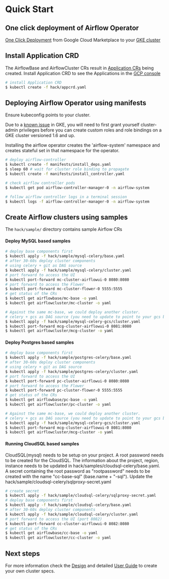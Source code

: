 # Quick Start

## One click deployment of Airflow Operator
[One Click Deployment](https://pantheon.corp.google.com/marketplace/details/google/airflow-operator) from Google Cloud Marketplace to your [GKE cluster](https://cloud.google.com/kubernetes-engine/)

## Install Application CRD
The AirflowBase and AirflowCluster CRs result in [Application CRs](https://github.com/kubernetes-sigs/application) being created. Install Application CRD to see the Applications in the [GCP console](https://pantheon.corp.google.com/kubernetes/application)
```bash
# install Application CRD
$ kubectl create -f hack/appcrd.yaml
```

## Deploying Airflow Operator using manifests
Ensure kubeconfig points to your cluster.

Due to a [known issue](https://cloud.google.com/kubernetes-engine/docs/how-to/role-based-access-control#defining_permissions_in_a_role) in GKE, you will need to first grant yourself cluster-admin privileges before you can create custom roles and role bindings on a GKE cluster versioned 1.6 and up.

Installing the airflow operator creates the 'airflow-system' namespace and creates stateful set in that namespace for the operator.

```bash
# deploy airflow-controller
$ kubectl create -f manifests/install_deps.yaml
$ sleep 60 # wait for cluster role binding to propagate
$ kubectl create -f manifests/install_controller.yaml

# check airflow controller pods
$ kubectl get pod airflow-controller-manager-0 -n airflow-system

# follow airflow controller logs in a terminal session
$ kubectl logs -f airflow-controller-manager-0 -n airflow-system
```

## Create Airflow clusters using samples

The `hack/sample/` directory contains sample Airflow CRs

#### Deploy MySQL based samples

```bash
# deploy base components first
$ kubectl apply -f hack/sample/mysql-celery/base.yaml
# after 30-60s deploy cluster components 
# using celery + git as DAG source
$ kubectl apply -f hack/sample/mysql-celery/cluster.yaml
# port forward to access the UI
$ kubectl port-forward mc-cluster-airflowui-0 8080:8080
# port forward to access the Flower
$ kubectl port-forward mc-cluster-flower-0 5555:5555
# get status of the CRs
$ kubectl get airflowbase/mc-base -o yaml 
$ kubectl get airflowcluster/mc-cluster -o yaml 

# Against the same mc-base, we could deploy another cluster.
# celery + gcs as DAG source (you need to update to point to your gcs bucket)
$ kubectl apply -f hack/sample/mysql-celery-gcs/cluster.yaml
$ kubectl port-forward mcg-cluster-airflowui-0 8081:8080
$ kubectl get airflowcluster/mcg-cluster -o yaml 
```

#### Deploy Postgres based samples

```bash
# deploy base components first
$ kubectl apply -f hack/sample/postgres-celery/base.yaml
# after 30-60s deploy cluster components
# using celery + git as DAG source
$ kubectl apply -f hack/sample/postgres-celery/cluster.yaml
# port forward to access the UI
$ kubectl port-forward pc-cluster-airflowui-0 8080:8080
# port forward to access the Flower
$ kubectl port-forward pc-cluster-flower-0 5555:5555
# get status of the CRs
$ kubectl get airflowbase/pc-base -o yaml
$ kubectl get airflowcluster/pc-cluster -o yaml

# Against the same mc-base, we could deploy another cluster.
# celery + gcs as DAG source (you need to update to point to your gcs bucket)
$ kubectl apply -f hack/sample/mysql-celery-gcs/cluster.yaml
$ kubectl port-forward mcg-cluster-airflowui-0 8081:8080
$ kubectl get airflowcluster/mcg-cluster -o yaml
```

#### Running CloudSQL based samples
CloudSQL(mysql)  needs to be setup on your project.
A root password needs to be created for the CloudSQL.
The information about the project, region, instance needs to be updated in hack/samples/cloudsql-celery/base.yaml.
A secret containing the root password as "rootpassword" needs to be created with the name "cc-base-sql" (base.name + "-sql"). Update the hack/sample/cloudsql-celery/sqlproxy-secret.yaml

```bash
# create secret
$ kubectl apply -f hack/sample/cloudsql-celery/sqlproxy-secret.yaml
# deploy base components first
$ kubectl apply -f hack/sample/cloudsql-celery/base.yaml
# after 30-60s deploy cluster components
$ kubectl apply -f hack/sample/cloudsql-celery/cluster.yaml
# port forward to access the UI (port 8082)
$ kubectl port-forward cc-cluster-airflowui-0 8082:8080
# get status of the CRs
$ kubectl get airflowbase/cc-base -o yaml 
$ kubectl get airflowcluster/cc-cluster -o yaml 
```

## Next steps

For more information check the [Design](https://github.com/GoogleCloudPlatform/airflow-operator/blob/master/docs/design.md) and detailed [User Guide](https://github.com/GoogleCloudPlatform/airflow-operator/blob/master/docs/userguide.md) to create your own cluster specs.
